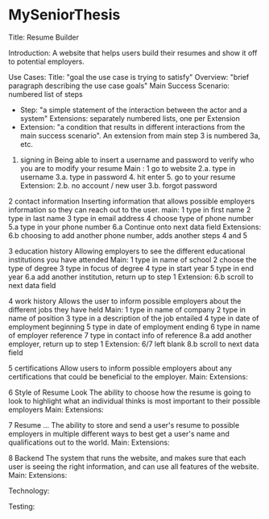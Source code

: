 # MySeniorThesis

Title: Resume Builder

Introduction: 
A website that helps users build their resumes and show it off to potential employers.

Use Cases:
Title: "goal the use case is trying to satisfy"
Overview: "brief paragraph describing the use case goals"
Main Success Scenario: numbered list of steps
- Step: "a simple statement of the interaction between the actor and a system"
Extensions: separately numbered lists, one per Extension
- Extension: "a condition that results in different interactions from the main success scenario". An extension from main step 3 is numbered 3a, etc.


1. signing in
Being able to insert a username and password to verify who you are to modify your resume
Main :   1 go to website
	2.a. type in username
	3.a. type in password
	4. hit enter
	5. go to your resume
Extension:
	2.b. no account / new user
	3.b. forgot password


2 contact information
Inserting information that allows possible employers information so they can reach out to the user.
main: 	1 type in first name
	2 type in last name
	3 type in email address
	4 choose type of phone number
	5.a type in your phone number
	6.a Continue onto next data field
Extensions:
	6.b choosing to add another phone number, adds another steps 4 and 5


3 education history
Allowing employers to see the different educational institutions you have attended
Main:	1 type in name of school
	2 choose the type of degree
	3 type in focus of degree
	4 type in start year
	5 type in end year
	6.a add another institution, return up to step 1
Extension:
	6.b scroll to next data field


4 work history
Allows the user to inform possible employers about the different jobs they have held
Main:	1 type in name of company
	2 type in name of position
	3 type in a description of the job entailed
	4 type in date of employment beginning
	5 type in date of employment ending
	6 type in name of employer reference
	7 type in contact info of reference
	8.a add another employer, return up to step 1
Extension:
	6/7 left blank
  8.b scroll to next data field


5 certifications
Allow users to inform possible employers about any certifications that could be beneficial to the employer.
Main:
Extensions:


6 Style of Resume Look
The ability to choose how the resume is going to look to highlight what an individual thinks is most important to their possible employers
Main:
Extensions:


7 Resume …
The ability to store and send a user's resume to possible employers in multiple different ways to best get a user's name and qualifications out to the world.
Main:
Extensions:


8 Backend
The system that runs the website, and makes sure that each user is seeing the right information, and can use all features of the website.
Main:
Extensions:


Technology:

Testing:
